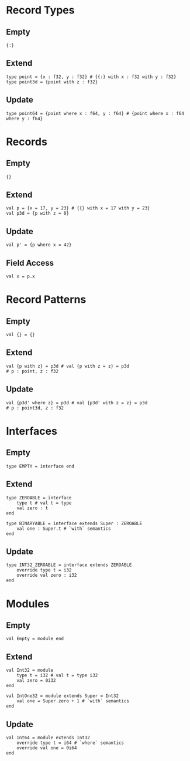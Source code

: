 # Record Types

## Empty

```
{:}
```

## Extend

```
type point = {x : f32, y : f32} # {{:} with x : f32 with y : f32}
type point3d = {point with z : f32}
```

## Update

```
type point64 = {point where x : f64, y : f64} # {point where x : f64 where y : f64}
```

# Records

## Empty

```
{}
```

## Extend

```
val p = {x = 17, y = 23} # {{} with x = 17 with y = 23}
val p3d = {p with z = 0}
```

## Update

```
val p' = {p where x = 42}
```

## Field Access

```
val x = p.x
```

# Record Patterns

## Empty

```
val {} = {}
```

## Extend

```
val {p with z} = p3d # val {p with z = z} = p3d
# p : point, z : f32
```

## Update

```
val {p3d' where z} = p3d # val {p3d' with z = z} = p3d
# p : point3d, z : f32
```

# Interfaces

## Empty

```
type EMPTY = interface end
```

## Extend

```
type ZEROABLE = interface
    type t # val t = type
    val zero : t
end

type BINARYABLE = interface extends Super : ZEROABLE
    val one : Super.t # `with` semantics
end
```

## Update

```
type INT32_ZEROABLE = interface extends ZEROABLE
    override type t = i32
    override val zero : i32
end
```

# Modules

## Empty

```
val Empty = module end
```

## Extend

```
val Int32 = module
    type t = i32 # val t = type i32
    val zero = 0i32
end

val IntOne32 = module extends Super = Int32
    val one = Super.zero + 1 # `with` semantics
end
```

## Update

```
val Int64 = module extends Int32
    override type t = i64 # `where` semantics
    override val one = 0i64
end
```

